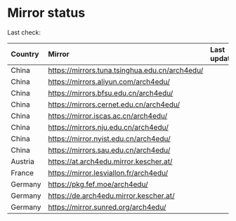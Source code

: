 <script src="./time.js"></script>
# Mirror status
Last check: <script type="text/javascript">localize(1704518177.1398003);</script>

|Country|Mirror|Last update|
|:------|:-----|:----------|
|China|https://mirrors.tuna.tsinghua.edu.cn/arch4edu/|<script type="text/javascript">localize(1704479762);</script>|
|China|https://mirrors.aliyun.com/arch4edu/|<script type="text/javascript">localize(1704479762);</script>|
|China|https://mirrors.bfsu.edu.cn/arch4edu/|<script type="text/javascript">localize(1704479762);</script>|
|China|https://mirrors.cernet.edu.cn/arch4edu/|<script type="text/javascript">localize(1704479762);</script>|
|China|https://mirror.iscas.ac.cn/arch4edu/|<script type="text/javascript">localize(1704479762);</script>|
|China|https://mirrors.nju.edu.cn/arch4edu/|<script type="text/javascript">localize(1704479762);</script>|
|China|https://mirror.nyist.edu.cn/arch4edu/|<script type="text/javascript">localize(1704479762);</script>|
|China|https://mirrors.sau.edu.cn/arch4edu/|<script type="text/javascript">localize(1704436307);</script>|
|Austria|https://at.arch4edu.mirror.kescher.at/|<script type="text/javascript">localize(1704479762);</script>|
|France|https://mirror.lesviallon.fr/arch4edu/|<script type="text/javascript">localize(1704479762);</script>|
|Germany|https://pkg.fef.moe/arch4edu/|<script type="text/javascript">localize(1704479762);</script>|
|Germany|https://de.arch4edu.mirror.kescher.at/|<script type="text/javascript">localize(1704479762);</script>|
|Germany|https://mirror.sunred.org/arch4edu/|<script type="text/javascript">localize(1704479762);</script>|

<script src="./tablefilter/tablefilter.js"></script>
<script src="./table.js"></script>